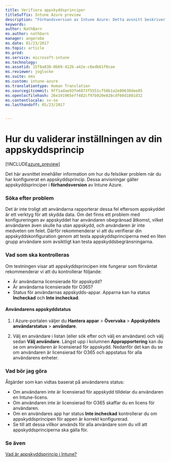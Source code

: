 ```yaml
---
title: Verifiera appskyddsprinciper
titleSuffix: Intune Azure preview
description: "Förhandsversion av Intune Azure: Detta avsnitt beskriver hur du kan testa och validera om din appskyddsprincip är korrekt konfigurerad och fungerar som förväntat."
keywords: 
author: NathBarn
ms.author: nathbarn
manager: angerobe
ms.date: 01/23/2017
ms.topic: article
ms.prod: 
ms.service: microsoft-intune
ms.technology: 
ms.assetid: 15f8a838-0b69-412b-a42e-c6edb61f0cae
ms.reviewer: joglocke
ms.suite: ems
ms.custom: intune-azure
ms.translationtype: Human Translation
ms.sourcegitcommit: 9ff1adae93fe6873f5551cf58b1a2e89638dee85
ms.openlocfilehash: 26e191965eff482cf97b920e028cdf60d1881d32
ms.contentlocale: sv-se
ms.lasthandoff: 05/23/2017


---
```


# <a name="how-to-validate-your-app-protection-policy-setup"></a>Hur du validerar inställningen av din appskyddsprincip

[!INCLUDE[azure_preview](./includes/azure_preview.md)]


Det här avsnittet innehåller information om hur du felsöker problem när du har konfigurerat en appskyddsprincip. Dessa anvisningar gäller appskyddsprinciper i **förhandsversion** av Intune Azure.

### <a name="checking-for-symptoms"></a>Söka efter problem
Det är inte troligt att användarna rapporterar dessa fel eftersom appskyddet är ett verktyg för att skydda data. Om det finns ett problem med konfigureringen av appskyddet har användaren obegränsad åtkomst, vilket användaren även skulle ha utan appskydd, och användaren är inte medveten om felet. Därför rekommenderar vi att du verifierar din appskyddskonfiguration genom att testa appskyddsprinciperna med en liten grupp användare som avsiktligt kan testa appskyddsbegränsningarna.


### <a name="what-to-check"></a>Vad som ska kontrolleras

Om testningen visar att appskyddsprincipen inte fungerar som förväntat rekommenderar vi att du kontrollerar följande:

- Är användarna licensierade för appskydd?
- Är användarna licensierade för O365?
- Status för användarnas appskydds-appar. Apparna kan ha status **Incheckad** och **Inte incheckad**.

#### <a name="user-app-protection-status"></a>Användarens appskyddstatus
1. I Azure-portalen väljer du **Hantera appar** > **Övervaka** >  **Appskyddets användarstatus** > **användare**.

2. Välj en användare i listan (eller sök efter och välj en användare) och välj sedan **Välj användare**. Längst upp i kolumnen **Apprapportering** kan du se om användaren är licensierad för appskydd. Nedanför det kan du se om användaren är licensierad för O365 och appstatus för alla användarens enheter.



### <a name="what-to-do"></a>Vad bör jag göra
Åtgärder som kan vidtas baserat på användarens status:

- Om användaren inte är licensierad för appskydd tilldelar du användaren en Intune-licens.
- Om användaren inte är licensierad för O365 skaffar du en licens för användaren.
- Om en användares app har status **Inte incheckad** kontrollerar du om appskyddsprincipen för appen är korrekt konfigurerad.
- Se till att dessa villkor används för alla användare som du vill att appskyddsprinciperna ska gälla för.

### <a name="see-also"></a>Se även

[Vad är appskyddsprincip i Intune?](app-protection-policies.md)

